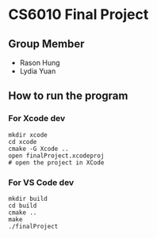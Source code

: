 # CS6010 Final Project

## Group Member
- Rason Hung
- Lydia Yuan

## How to run the program

### For Xcode dev
```shell
mkdir xcode
cd xcode
cmake -G Xcode ..
open finalProject.xcodeproj
# open the project in XCode
```

### For VS Code dev
```shell
mkdir build
cd build
cmake ..
make
./finalProject
```


